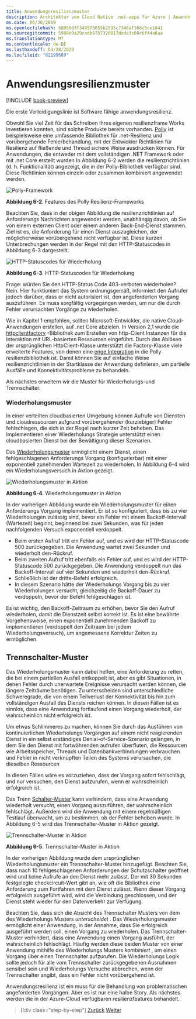 ```yaml
---
title: Anwendungsresilienzmuster
description: Architektur von Cloud Native .net-apps für Azure | Anwendungsresilienzmuster
ms.date: 06/30/2019
ms.openlocfilehash: 6805603f349578655b2535c7346af368c5ce1841
ms.sourcegitcommit: 5988e9a29cedb8757320817deda3c08c6f44a6aa
ms.translationtype: MT
ms.contentlocale: de-DE
ms.lasthandoff: 04/28/2020
ms.locfileid: "82199689"
---
```

# <a name="application-resiliency-patterns"></a>Anwendungsresilienzmuster

[!INCLUDE [book-preview](../../../includes/book-preview.md)]

Die erste Verteidigungslinie ist Software fähige anwendungsresilienz.

Obwohl Sie viel Zeit für das Schreiben Ihres eigenen resilienzframe Works investieren konnten, sind solche Produkte bereits vorhanden. [Polly](http://www.thepollyproject.org/) ist beispielsweise eine umfassende Bibliothek für .net-Resilienz und vorübergehende Fehlerbehandlung, mit der Entwickler Richtlinien für Resilienz auf fließende und Thread sichere Weise ausdrücken können. Für Anwendungen, die entweder mit dem vollständigen .NET Framework oder mit .net Core erstellt wurden In Abbildung 6-2 werden die resilienzrichtlinien (d. h. Funktionalität) angezeigt, die in der Polly-Bibliothek verfügbar sind. Diese Richtlinien können einzeln oder zusammen kombiniert angewendet werden.

![Polly-Framework](./media/polly-resiliency-framework.png)

**Abbildung 6-2**. Features des Polly Resilienz-Frameworks

Beachten Sie, dass in der obigen Abbildung die resilienzrichtlinien auf Anforderungs Nachrichten angewendet werden, unabhängig davon, ob Sie von einem externen Client oder einem anderen Back-End-Dienst stammen. Ziel ist es, die Anforderung für einen Dienst auszugleichen, der möglicherweise vorübergehend nicht verfügbar ist. Diese kurzen Unterbrechungen werden in der Regel mit den HTTP-Statuscodes in Abbildung 6-3 dargestellt.

![HTTP-Statuscodes für Wiederholung](./media/http-status-codes.png)

**Abbildung 6-3**. HTTP-Statuscodes für Wiederholung

Frage: würden Sie den HTTP-Status Code 403-verboten wiederholen? Nein. Hier funktioniert das System ordnungsgemäß, informiert den Aufrufer jedoch darüber, dass er nicht autorisiert ist, den angeforderten Vorgang auszuführen. Es muss sorgfältig vorgegangen werden, um nur die durch Fehler verursachten Vorgänge zu wiederholen.

Wie in Kapitel 1 empfohlen, sollten Microsoft-Entwickler, die native Cloud-Anwendungen erstellen, auf .net Core abzielen. In Version 2,1 wurde die [httpclientfactory](https://www.stevejgordon.co.uk/introduction-to-httpclientfactory-aspnetcore) -Bibliothek zum Erstellen von http-Client Instanzen für die Interaktion mit URL-basierten Ressourcen eingeführt. Durch das Ablösen der ursprünglichen HttpClient-Klasse unterstützt die Factory-Klasse viele erweiterte Features, von denen eine [enge Integration](../microservices/implement-resilient-applications/implement-http-call-retries-exponential-backoff-polly.md) in die Polly resilienzbibliothek ist. Damit können Sie auf einfache Weise resilienzrichtlinien in der Startklasse der Anwendung definieren, um partielle Ausfälle und Konnektivitätsprobleme zu behandeln.

Als nächstes erweitern wir die Muster für Wiederholungs-und Trennschalter.

### <a name="retry-pattern"></a>Wiederholungsmuster

In einer verteilten cloudbasierten Umgebung können Aufrufe von Diensten und cloudressourcen aufgrund vorübergehender (kurzlebiger) Fehler fehlschlagen, die sich in der Regel nach kurzer Zeit beheben. Das Implementieren einer Wiederholungs Strategie unterstützt einen cloudbasierten Dienst bei der Bewältigung dieser Szenarien.

Das [Wiederholungsmuster](https://docs.microsoft.com/azure/architecture/patterns/retry) ermöglicht einem Dienst, einen fehlgeschlagenen Anforderungs Vorgang (konfigurierbar) mit einer exponentiell zunehmenden Wartezeit zu wiederholen. In Abbildung 6-4 wird ein Wiederholungsversuch in Aktion gezeigt.

![Wiederholungsmuster in Aktion](./media/retry-pattern.png)

**Abbildung 6-4**. Wiederholungsmuster in Aktion

In der vorherigen Abbildung wurde ein Wiederholungsmuster für einen Anforderungs Vorgang implementiert. Er ist so konfiguriert, dass bis zu vier Wiederholungen zulässig sind, bevor ein Fehler mit einem Backoff-Intervall (Wartezeit) beginnt, beginnend bei zwei Sekunden, was für jeden nachfolgenden Versuch exponentiell verdoppelt.

- Beim ersten Aufruf tritt ein Fehler auf, und es wird der HTTP-Statuscode 500 zurückgegeben. Die Anwendung wartet zwei Sekunden und wiederholt den-Rückruf.
- Beim zweiten Aufruf tritt ebenfalls ein Fehler auf, und es wird der HTTP-Statuscode 500 zurückgegeben. Die Anwendung verdoppelt nun das Backoff-Intervall auf vier Sekunden und wiederholt den-Rückruf.
- Schließlich ist der dritte-Befehl erfolgreich.
- In diesem Szenario hätte der Wiederholungs Vorgang bis zu vier Wiederholungen versucht, gleichzeitig die Backoff-Dauer zu verdoppeln, bevor der Befehl fehlgeschlagen ist.

Es ist wichtig, den Backoff-Zeitraum zu erhöhen, bevor Sie den Aufruf wiederholen, damit die Dienstzeit selbst korrekt ist. Es ist eine bewährte Vorgehensweise, einen exponentiell zunehmenden Backoff zu implementieren (verdoppelt den Zeitraum bei jedem Wiederholungsversuch), um angemessene Korrektur Zeiten zu ermöglichen.

## <a name="circuit-breaker-pattern"></a>Trennschalter-Muster

Das Wiederholungsmuster kann dabei helfen, eine Anforderung zu retten, die bei einem partiellen Ausfall entkoppelt ist, aber es gibt Situationen, in denen Fehler durch unerwartete Ereignisse verursacht werden können, die längere Zeiträume benötigen. Zu unterscheiden sind unterschiedliche Schweregrade, die von einem Teilverlust der Konnektivität bis hin zum vollständigen Ausfall des Diensts reichen können. In diesen Fällen ist es sinnlos, dass eine Anwendung fortlaufend einen Vorgang wiederholt, der wahrscheinlich nicht erfolgreich ist.

Um etwas Schlimmeres zu machen, können Sie durch das Ausführen von kontinuierlichen Wiederholungs Vorgängen auf einem nicht reagierenden Dienst in ein selbst erständiges Denial-of-Service-Szenario gelangen, in dem Sie den Dienst mit fortwährenden aufrufen überfluten, die Ressourcen wie Arbeitsspeicher, Threads und Datenbankverbindungen verbrauchen und Fehler in nicht verknüpften Teilen des Systems verursachen, die dieselben Ressourcen

In diesen Fällen wäre es vorzuziehen, dass der Vorgang sofort fehlschlägt, und nur versuchen, den Dienst aufzurufen, wenn er wahrscheinlich erfolgreich ist.

Das Trenn [Schalter-Muster](https://docs.microsoft.com/azure/architecture/patterns/circuit-breaker) kann verhindern, dass eine Anwendung wiederholt versucht, einen Vorgang auszuführen, der wahrscheinlich fehlschlägt. Außerdem wird die Anwendung mit einem regelmäßigen Testlauf überwacht, um zu bestimmen, ob der Fehler behoben wurde. In Abbildung 6-5 wird das Trennschalter-Muster in Aktion gezeigt.

![Trennschalter-Muster in Aktion](./media/circuit-breaker-pattern.png)

**Abbildung 6-5**. Trennschalter-Muster in Aktion

In der vorherigen Abbildung wurde dem ursprünglichen Wiederholungsmuster ein Trennschalter-Muster hinzugefügt. Beachten Sie, dass nach 10 fehlgeschlagenen Anforderungen der Schutzschalter geöffnet wird und keine Aufrufe an den Dienst mehr zulässt. Der mit 30 Sekunden festgelegte checkcircuit-Wert gibt an, wie oft die Bibliothek eine Anforderung zum Fortfahren mit dem Dienst zulässt. Wenn dieser Vorgang erfolgreich ausgeführt wird, wird die Verbindung geschlossen, und der Dienst steht wieder für den Datenverkehr zur Verfügung.

Beachten Sie, dass sich die Absicht des Trennschalter Musters von dem des Wiederholungs Musters *unterscheidet* . Das Wiederholungsmuster ermöglicht einer Anwendung, in der Annahme, dass Sie erfolgreich ausgeführt werden soll, einen Vorgang zu wiederholen. Das Trennschalter-Muster verhindert, dass eine Anwendung einen Vorgang ausführt, der wahrscheinlich fehlschlägt. Häufig werden diese beiden Muster von einer Anwendung mithilfe des Wiederholungs Musters *kombiniert* , um einen Vorgang über einen Trennschalter aufzurufen. Die Wiederholungs Logik sollte jedoch für alle vom Trennschalter zurückgegebenen Ausnahmen sensibel sein und Wiederholungs Versuche abbrechen, wenn der Trennschalter angibt, dass ein Fehler nicht vorübergehend ist.

Anwendungsresilienz ist ein muss für die Behandlung von problematischen angeforderten Vorgängen. Aber es ist nur eine halbe Story. Als nächstes werden die in der Azure-Cloud verfügbaren resilienzfeatures behandelt.

>[!div class="step-by-step"]
>[Zurück](resiliency.md)
>[Weiter](infrastructure-resiliency-azure.md)
